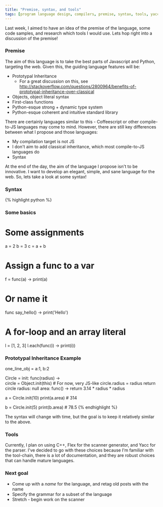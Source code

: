 ```yaml
---
title: "Premise, syntax, and tools"
tags: [program language design, compilers, premise, syntax, tools, yacc, flex]
---
```


Last week, I aimed to have an idea of the premise of the language, some code samples, and 
research which tools I would use. Lets hop right into a discussion of the premise!

### Premise
The aim of this language is to take the best parts of Javascript and Python, targeting
the web. Given this, the guiding language features will be:

  - Prototypal Inheritance
    - For a great discussion on this, see http://stackoverflow.com/questions/2800964/benefits-of-prototypal-inheritance-over-classical
  - Objects, object literal syntax 
  - First-class functions 
  - Python-esque strong + dynamic type system
  - Python-esque coherent and intuitive standard library

There are certainly languages similar to this - Coffeescript or other compile-to-JS languages may come to mind. However, there are still key differences between what I propose and those languages:
  
  - My compilation target is not JS 
  - I don't aim to add classical inheritance, which most compile-to-JS languages do 
  - Syntax 

At the end of the day, the aim of the language I propose isn't to be innovative. I want to develop an elegant, simple, and sane language for the web. So, lets take a look at some syntax!

### Syntax 
{% highlight python %}
### Some basics
# Some assignments
a = 2
b = 3
c = a + b

# Assign a func to a var
f = func(a) -> print(a)

# Or name it
func say_hello() ->
    print('Hello')

# A for-loop and an array literal
l = [1, 2, 3]
l.each(func(i) -> print(i))

### Prototypal Inheritance Example
one_line_obj = a:1, b:2

Circle =
    init:
        func(radius) ->      
            circle = Object.init(this) # For now, very JS-like
            circle.radius = radius
            return circle
    radius: null
    area: func() -> return 3.14 * radius * radius

a = Circle.init(10)
print(a.area)  # 314

b = Circle.init(5)
print(b.area)  # 78.5
{% endhighlight %}

The syntax will change with time, but the goal is to keep it relatively similar
to the above.

### Tools

Currently, I plan on using C++, Flex for the scanner generator, and Yacc for the parser. 
I've decided to go with these choices because I'm familiar with the tool-chain, there is a lot
of documentation, and they are robust choices that can handle mature languages.  

### Next goal
* Come up with a *name* for the language, and retag old posts with the name
* Specify the grammar for a subset of the language
* Stretch - begin work on the scanner
